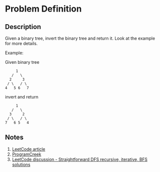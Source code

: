 # Problem Definition

## Description

Given a binary tree, invert the binary tree and return it. 
Look at the example for more details.

Example:

Given binary tree

```text
     1
   /   \
  2     3
 / \   / \
4   5 6   7
```

invert and return

```text
     1
   /   \
  3     2
 / \   / \
7   6 5   4
```

## Notes

1. [LeetCode article](https://leetcode.com/articles/invert-binary-tree/)
1. [ProgramCreek](https://www.programcreek.com/2014/06/leetcode-invert-binary-tree-java/)
1. [LeetCode discussion - Straightforward DFS recursive, iterative, BFS solutions](https://leetcode.com/problems/invert-binary-tree/discuss/62707/Straightforward-DFS-recursive-iterative-BFS-solutions)